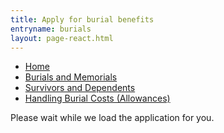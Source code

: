 ```yaml
---
title: Apply for burial benefits
entryname: burials
layout: page-react.html
---
```

<div id="main">
  <nav aria-label="Breadcrumb" aria-live="polite" aria-relevant="additions text" class="va-nav-breadcrumbs js-visual"
  id="va-breadcrumbs">
    <ul class="row va-nav-breadcrumbs-list columns" id="va-breadcrumbs-list">
      <li><a href="/">Home</a></li>
      <li><a href="/burials-and-memorials/"> Burials and Memorials </a></li>
      <li><a href="/burials-and-memorials/survivor-and-dependent-benefits/"> Survivors and Dependents </a></li>
      <li><a aria-current="page" href="/burials-and-memorials/survivor-and-dependent-benefits/burial-costs/">Handling Burial Costs (Allowances)</a></li>
    </ul>
  </nav>
  <div class="section">
    <div id="react-root">
      <div class="loading-message">
        <div class="loading-indicator-container">
          <div class="loading-indicator" role="progressbar" aria-valuetext="Please wait while we load the application for you." tabIndex="0"></div> Please wait while we load the application for you.
        </div>
      </div>
    </div>
  </div>
</div>

